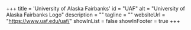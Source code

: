 +++
title = 'University of Alaska Fairbanks'
id = "UAF"
alt = "University of Alaska Fairbanks Logo"
description = ""
tagline = ""
websiteUrl = "https://www.uaf.edu/uaf/"
showInList = false
showInFooter = true
+++